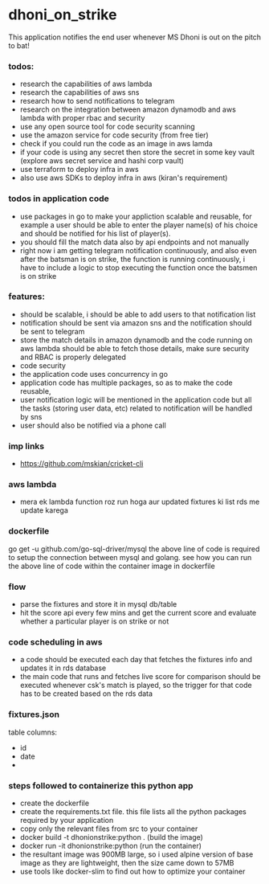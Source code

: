 # dhoni_on_strike
This application notifies the end user whenever MS Dhoni is out on the pitch to bat!


### todos:
- research the capabilities of aws lambda
- research the capabilities of aws sns
- research how to send notifications to telegram
- research on the integration between amazon dynamodb and aws lambda with proper rbac and security
- use any open source tool for code security scanning 
- use the amazon service for code security (from free tier)
- check if you could run the code as an image in aws lamda
- if your code is using any secret then store the secret in some key vault (explore aws secret service and hashi corp vault)
- use terraform to deploy infra in aws
- also use aws SDKs to deploy infra in aws (kiran's requirement)

### todos in application code
- use packages in go to make your appliction scalable and reusable, for example a user should be able to enter the player name(s) of his choice and should be notified for his list of player(s). 
- you should fill the match data also by api endpoints and not manually
- right now i am getting telegram notification continuously, and also even after the batsman is on strike, the function is running continuously, i have to include a logic to stop executing the function once the batsmen is on strike


### features:
- should be scalable, i should be able to add users to that notification list
- notification should be sent via amazon sns and the notification should be sent to telegram
- store the match details in amazon dynamodb and the code running on aws lambda should be able to fetch those details, make sure security and RBAC is properly delegated
- code security
- the application code uses concurrency in go
- application code has multiple packages, so as to make the code reusable, 
- user notification logic will be mentioned in the application code but all the tasks (storing user data, etc) related to notification will be handled by sns
- user should also be notified via a phone call



### imp links
- https://github.com/mskian/cricket-cli


### aws lambda
- mera ek lambda function roz run hoga aur updated fixtures ki list rds me update karega


### dockerfile

go get -u github.com/go-sql-driver/mysql
the above line of code is required to setup the connection between mysql and golang. see how you can run the above line of code within the container image in dockerfile


### flow 
- parse the fixtures and store it in mysql db/table
- hit the score api every few mins and get the current score and evaluate whether a particular player is on strike or not


### code scheduling in aws
- a code should be executed each day that fetches the fixtures info and updates it in rds database
- the main code that runs and fetches live score for comparison should be executed whenever csk's match is played, so the trigger for that code has to be created based on the rds data

### fixtures.json

table columns:
- id
- date
- 


### steps followed to  containerize this python app
- create the dockerfile
- create the requirements.txt file. this file lists all the python packages required by your application
- copy only the relevant files from src to your container
- docker build -t dhonionstrike:python .  (build the image)
- docker run -it dhonionstrike:python (run the container)
- the resultant image was 900MB large, so i used alpine version of base image as they are lightweight, then the size came down to 57MB
- use tools like docker-slim to find out how to optimize your container
